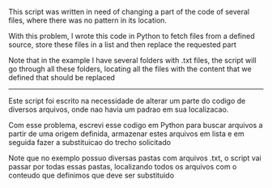This script was written in need of changing a part of the code of several files, where there was no pattern in its location.

With this problem, I wrote this code in Python to fetch files from a defined source, store these files in a list and then replace the requested part

Note that in the example I have several folders with .txt files, the script will go through all these folders, locating all the files with the content that we defined that should be replaced

-------------------

Este script foi escrito na necessidade de alterar  um parte do codigo de diversos arquivos, onde nao havia um padrao em sua localizacao.

Com esse problema, escrevi esse codigo em Python para buscar arquivos a partir de uma origem definida, armazenar estes arquivos em lista e em seguida fazer a substituicao do trecho solicitado

Note que no exemplo possuo diversas pastas com arquivos .txt, o script vai passar por todas essas pastas, localizando todos os arquivos com o conteudo que definimos que deve ser substituido